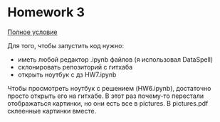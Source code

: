 # Homework 3

[Полное условие](https://drive.google.com/drive/folders/149AmgEj6e3uAOZoE8wQzzZPu6N5hgfM1)

Для того, чтобы запустить код нужно:
* иметь любой редактор .ipynb файлов (я использовал DataSpell)
* склонировать репозиторий с гитхаба
* открыть ноутбук с дз HW7.ipynb

Чтобы просмотреть ноутбук с решением (HW6.ipynb), достаточно просто открыть его на гитхабе.
В этот раз почему-то перестали отображаться картинки, но они есть все в pictures. В pictures.pdf склеенные картинки вместе.

